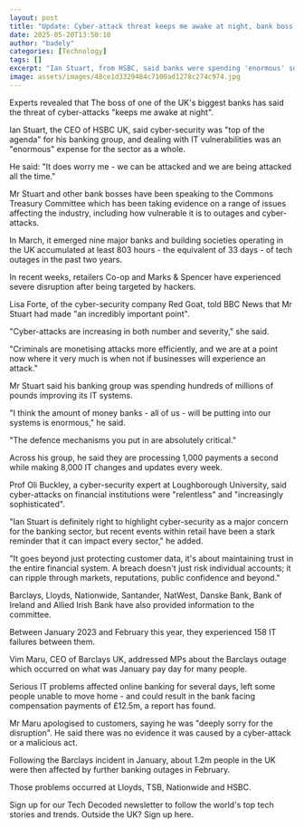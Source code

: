 ```yaml
---
layout: post
title: "Update: Cyber-attack threat keeps me awake at night, bank boss says"
date: 2025-05-20T13:50:18
author: "badely"
categories: [Technology]
tags: []
excerpt: "Ian Stuart, from HSBC, said banks were spending 'enormous' sums shoring up their IT systems."
image: assets/images/48ce1d3329484c7100ad1278c274c974.jpg
---
```


Experts revealed that The boss of one of the UK's biggest banks has said the threat of cyber-attacks "keeps me awake at night".

Ian Stuart, the CEO of HSBC UK, said cyber-security was "top of the agenda" for his banking group, and dealing with IT vulnerabilities was an "enormous" expense for the sector as a whole.

He said: "It does worry me - we can be attacked and we are being attacked all the time."

Mr Stuart and other bank bosses have been speaking to the Commons Treasury Committee which has been taking evidence on a range of issues affecting the industry, including how vulnerable it is to outages and cyber-attacks.

In March, it emerged nine major banks and building societies operating in the UK accumulated at least 803 hours - the equivalent of 33 days - of tech outages in the past two years.

In recent weeks, retailers Co-op and Marks & Spencer have experienced severe disruption after being targeted by hackers.

Lisa Forte, of the cyber-security company Red Goat, told BBC News that Mr Stuart had made "an incredibly important point".

"Cyber-attacks are increasing in both number and severity," she said.

"Criminals are monetising attacks more efficiently, and we are at a point now where it very much is when not if businesses will experience an attack."

Mr Stuart said his banking group was spending hundreds of millions of pounds improving its IT systems.

"I think the amount of money banks - all of us - will be putting into our systems is enormous," he said. 

"The defence mechanisms you put in are absolutely critical."

Across his group, he said they are processing 1,000 payments a second while making 8,000 IT changes and updates every week.

Prof Oli Buckley, a cyber-security expert at Loughborough University, said cyber-attacks on financial institutions were "relentless" and "increasingly sophisticated".

"Ian Stuart is definitely right to highlight cyber-security as a major concern for the banking sector, but recent events within retail have been a stark reminder that it can impact every sector," he added.

"It goes beyond just protecting customer data, it's about maintaining trust in the entire financial system. A breach doesn't just risk individual accounts; it can ripple through markets, reputations, public confidence and beyond."

Barclays, Lloyds, Nationwide, Santander, NatWest, Danske Bank, Bank of Ireland and Allied Irish Bank have also provided information to the committee.

Between January 2023 and February this year, they experienced 158 IT failures between them.

Vim Maru, CEO of Barclays UK, addressed MPs about the Barclays outage which occurred on what was January pay day for many people. 

Serious IT problems affected online banking for several days, left some people unable to move home - and could result in the bank facing compensation payments of £12.5m, a report has found.

Mr Maru apologised to customers, saying he was "deeply sorry for the disruption". He said there was no evidence it was caused by a cyber-attack or a malicious act.

Following the Barclays incident in January, about 1.2m people in the UK were then affected by further banking outages in February. 

Those problems occurred at Lloyds, TSB, Nationwide and HSBC.

Sign up for our Tech Decoded newsletter to follow the world's top tech stories and trends. Outside the UK? Sign up here.

